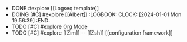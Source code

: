 - DONE #explore [[Logseq template]]
- DOING [#C] #explore [[Albert]]
  :LOGBOOK:
  CLOCK: [2024-01-01 Mon 19:56:39]
  :END:
- TODO [#C] #explore [Org Mode](https://orgmode.org/)
- TODO [#C] #explore [[Zim]] -- [[Zsh]] [[configuration framework]]